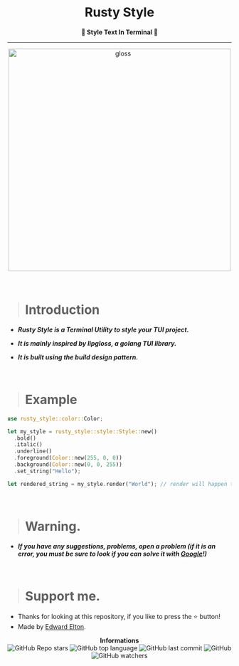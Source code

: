 <h1 align="center">Rusty Style</h1>

<p align='center'>
    <b>💄 Style Text In Terminal 💄</b>
</p>

----

<p align="center">
    <img src="https://e1.pxfuel.com/desktop-wallpaper/299/908/desktop-wallpaper-lip-gloss-aesthetic-skincare-aesthetic.jpg" alt="gloss" width="500px"/>
</p>

<br/>

> # Introduction

* ***Rusty Style is a Terminal Utility to style your TUI project.***
* ***It is mainly inspired by lipgloss, a golang TUI library.***

* ***It is built using the build design pattern.***

<br/>

> # Example

```rs
use rusty_style::color::Color;

let my_style = rusty_style::style::Style::new()
  .bold()
  .italic()
  .underline()
  .foreground(Color::new(255, 0, 0))
  .background(Color::new(0, 0, 255))
  .set_string("Hello");

let rendered_string = my_style.render("World"); // render will happen the text to Hello
```

<br/>

> # Warning.

* ***If you have any suggestions, problems, open a problem (if it is an error, you must be sure to look if you can solve it with [Google](https://giybf.com)!)***  
  
<br/>

> # Support me.

* Thanks for looking at this repository, if you like to press the ⭐ button!
* Made by [Edward Elton](https://github.com/edwardelton).

<p align="center">
    <b>Informations</b><br>
    <img alt="GitHub Repo stars" src="https://img.shields.io/github/stars/edwardelton/rusty_style?color=0aa2fa">
    <img alt="GitHub top language" src="https://img.shields.io/github/languages/top/edwardelton/rusty_style?color=0aa2fa">
    <img alt="GitHub last commit" src="https://img.shields.io/github/last-commit/edwardelton/rusty_style?color=0aa2fa">
    <img alt="GitHub" src="https://img.shields.io/github/license/edwardelton/rusty_style?color=0aa2fa">
    <img alt="GitHub watchers" src="https://img.shields.io/github/watchers/edwardelton/rusty_style?color=0aa2fa">
</p>
